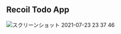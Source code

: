 ## Recoil Todo App
![スクリーンショット 2021-07-23 23 37 46](https://user-images.githubusercontent.com/68690824/126798314-4d9b1bed-fe26-4f80-a770-b28576b8c584.png)
